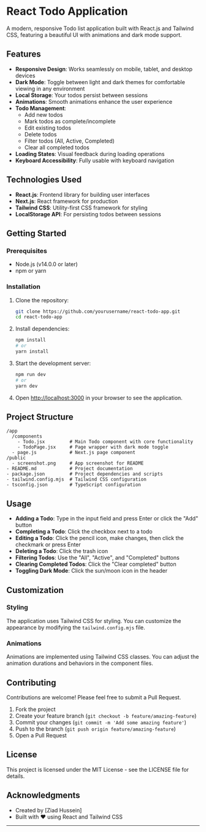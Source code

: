 # React Todo Application

A modern, responsive Todo list application built with React.js and Tailwind CSS, featuring a beautiful UI with animations and dark mode support.



## Features

- **Responsive Design**: Works seamlessly on mobile, tablet, and desktop devices
- **Dark Mode**: Toggle between light and dark themes for comfortable viewing in any environment
- **Local Storage**: Your todos persist between sessions
- **Animations**: Smooth animations enhance the user experience
- **Todo Management**:
  - Add new todos
  - Mark todos as complete/incomplete
  - Edit existing todos
  - Delete todos
  - Filter todos (All, Active, Completed)
  - Clear all completed todos
- **Loading States**: Visual feedback during loading operations
- **Keyboard Accessibility**: Fully usable with keyboard navigation

## Technologies Used

- **React.js**: Frontend library for building user interfaces
- **Next.js**: React framework for production
- **Tailwind CSS**: Utility-first CSS framework for styling
- **LocalStorage API**: For persisting todos between sessions


## Getting Started

### Prerequisites

- Node.js (v14.0.0 or later)
- npm or yarn

### Installation

1. Clone the repository:
   ```bash
   git clone https://github.com/yourusername/react-todo-app.git
   cd react-todo-app
   ```

2. Install dependencies:
   ```bash
   npm install
   # or
   yarn install
   ```

3. Start the development server:
   ```bash
   npm run dev
   # or
   yarn dev
   ```

4. Open [http://localhost:3000](http://localhost:3000) in your browser to see the application.

## Project Structure

```
/app
  /components
    - Todo.jsx         # Main Todo component with core functionality
    - TodoPage.jsx     # Page wrapper with dark mode toggle
  - page.js            # Next.js page component
/public
  - screenshot.png     # App screenshot for README
- README.md            # Project documentation
- package.json         # Project dependencies and scripts
- tailwind.config.mjs  # Tailwind CSS configuration
- tsconfig.json        # TypeScript configuration
```

## Usage

- **Adding a Todo**: Type in the input field and press Enter or click the "Add" button
- **Completing a Todo**: Click the checkbox next to a todo
- **Editing a Todo**: Click the pencil icon, make changes, then click the checkmark or press Enter
- **Deleting a Todo**: Click the trash icon
- **Filtering Todos**: Use the "All", "Active", and "Completed" buttons
- **Clearing Completed Todos**: Click the "Clear completed" button
- **Toggling Dark Mode**: Click the sun/moon icon in the header

## Customization

### Styling

The application uses Tailwind CSS for styling. You can customize the appearance by modifying the `tailwind.config.mjs` file.

### Animations

Animations are implemented using Tailwind CSS classes. You can adjust the animation durations and behaviors in the component files.

## Contributing

Contributions are welcome! Please feel free to submit a Pull Request.

1. Fork the project
2. Create your feature branch (`git checkout -b feature/amazing-feature`)
3. Commit your changes (`git commit -m 'Add some amazing feature'`)
4. Push to the branch (`git push origin feature/amazing-feature`)
5. Open a Pull Request

## License

This project is licensed under the MIT License - see the LICENSE file for details.

## Acknowledgments

- Created by [Ziad Hussein]
- Built with ❤️ using React and Tailwind CSS

---


